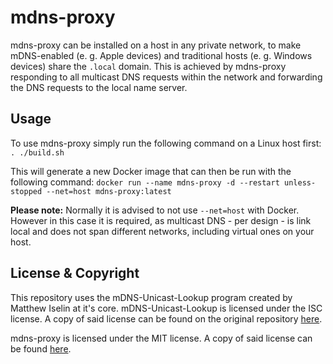 # mdns-proxy
mdns-proxy can be installed on a host in any private network, to make mDNS-enabled (e. g. Apple devices) and 
traditional hosts (e. g. Windows devices) share the `.local` domain. This is achieved by mdns-proxy responding to all 
multicast DNS requests within the network and forwarding the DNS requests to the local name server.

## Usage
To use mdns-proxy simply run the following command on a Linux host first: `. ./build.sh`

This will generate a new Docker image that can then be run with the following command: 
`docker run --name mdns-proxy -d --restart unless-stopped --net=host mdns-proxy:latest`

**Please note:** Normally it is advised to not use `--net=host` with Docker. However in this case it is required, as 
multicast DNS - per design - is link local and does not span different networks, including virtual ones on your host. 

## License & Copyright
This repository uses the mDNS-Unicast-Lookup program created by Matthew Iselin at it's core. mDNS-Unicast-Lookup is 
licensed under the ISC license. A copy of said license can be found on the original repository 
[here](https://github.com/miselin/mDNS-Unicast-Lookup/blob/master/LICENSE "here").

mdns-proxy is licensed under the MIT license. A copy of said license can be found 
[here](https://github.com/fenik/mdns-proxy/blob/master/LICENSE.md "here").

